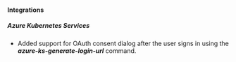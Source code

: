 
#### Integrations

##### Azure Kubernetes Services

- Added support for OAuth consent dialog after the user signs in using the ***azure-ks-generate-login-url*** command.
